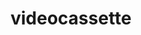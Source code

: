 ---
layout: objects
title: videocassette
emoji: videocassette
permalink: 📼.html
image: assets/img/3moji/videocassette.png
---